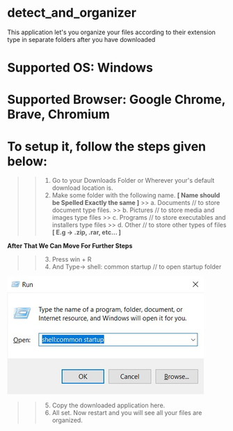 # detect_and_organizer
This application let's you organize your files according to their extension type in separate folders after you have downloaded 

# Supported OS: Windows
# Supported Browser: Google Chrome, Brave, Chromium


# To setup it, follow the steps given below:
  >> 1. Go to your Downloads Folder or Wherever your's default download location is.
  >> 2. Make some folder with the following name.  **[ Name should be Spelled Exactly the same ]**
        >> a. Documents       // to store document type files.
        >> b. Pictures        // to store media and images type files
        >> c. Programs        // to store executables and installers type files
        >> d. Other           // to store other types of files **[ E.g -> .zip, .rar, etc... ]**
  
  **After That We Can Move For Further Steps**
  >> 3. Press win + R
  >> 4. And Type-> shell: common startup      // to open startup folder
  
  ![IMG](https://github.com/ksudhanshu961/detect_and_organizer/blob/main/imgs/ss.jpg?raw=true)
  
  >> 5. Copy the downloaded application here.
  >> 6. All set. Now restart and you will see all your files are organized.
